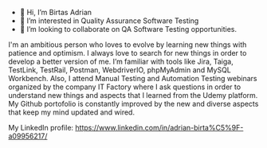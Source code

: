 - 👋 Hi, I’m Birtas Adrian
- 👀 I’m interested in Quality Assurance Software Testing
- 💞️ I’m looking to collaborate on QA Software Testing opportunities.


I'm an ambitious person who loves to evolve by learning new things with patience and optimism. I always love to search for new things in order to develop a better version of me.
I’m familiar with tools like Jira, Taiga, TestLink, TestRail, Postman, WebdriverIO, phpMyAdmin and MySQL Workbench. 
Also, I attend Manual Testing and Automation Testing webinars organized by the company IT Factory where I ask questions in order to understand new things and aspects that I learned from the Udemy platform. 
My Github portofolio is constantly improved by the new and diverse aspects that keep my mind updated and wired.

My LinkedIn profile: https://www.linkedin.com/in/adrian-birta%C5%9F-a09956217/

<!---
BirtasAdrian/BirtasAdrian is a ✨ special ✨ repository because its `README.md` (this file) appears on your GitHub profile.
You can click the Preview link to take a look at your changes.
--->
